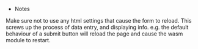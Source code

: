 * Notes

Make sure not to use any html settings that cause the form to reload.
This screws up the process of data entry, and displaying info.
e.g. the default behaviour of a submit button will reload the page and cause the wasm module to restart.
